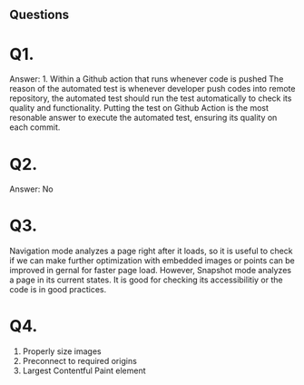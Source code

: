 ## Questions

# Q1.
Answer: 1. Within a Github action that runs whenever code is pushed 
The reason of the automated test is whenever developer push codes into remote repository, the automated test should run the test automatically to check its quality and functionality. Putting the test on Github Action is the most resonable answer to execute the automated test, ensuring its quality on each commit.

# Q2.
Answer: No

# Q3.
Navigation mode analyzes a page right after it loads, so it is useful to check if we can make further optimization with embedded images or points can be improved in gernal for faster page load. However, Snapshot mode analyzes a page in its current states. It is good for checking its accessibilitiy or the code is in good practices.

# Q4.
1) Properly size images 
2) Preconnect to required origins 
3) Largest Contentful Paint element



